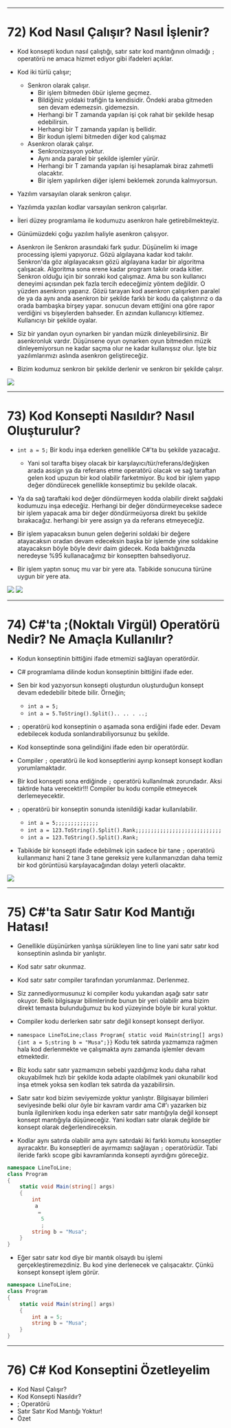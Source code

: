 ***
# 72) Kod Nasıl Çalışır? Nasıl İşlenir?
- Kod konsepti kodun nasıl çalıştığı, satır satır kod mantığının olmadığı `;` operatörü ne amaca hizmet ediyor gibi ifadeleri açıklar.

- Kod iki türlü çalışır;
    * Senkron olarak çalışır.
        - Bir işlem bitmeden öbür işleme geçmez.
        - Bildiğiniz yoldaki trafiğin ta kendisidir. Öndeki araba gitmeden sen devam edemezsin. gidemezsin.
        - Herhangi bir T zamanda yapılan işi çok rahat bir şekilde hesap edebilirsin. 
        - Herhangi bir T zamanda yapılan iş bellidir.
        - Bir kodun işlemi bitmeden diğer kod çalışmaz
    * Asenkron olarak çalışır.
        - Senkronizasyon yoktur.
        - Aynı anda paralel bir şekilde işlemler yürür.
        - Herhangi bir T zamanda yapılan işi hesaplamak biraz zahmetli olacaktır. 
        - Bir işlem yapılırken diğer işlemi beklemek zorunda kalmıyorsun.
        

- Yazılım varsayılan olarak senkron çalışır.

- Yazılımda yazılan kodlar varsayılan senkron çalışırlar.

- İleri düzey programlama ile kodumuzu asenkron hale getirebilmekteyiz.

- Günümüzdeki çoğu yazılım haliyle asenkron çalışıyor.

- Asenkron ile Senkron arasındaki fark şudur. Düşünelim ki image processing işlemi yapıyoruz. Gözü algılayana kadar kod takılır. Senkron'da göz algılayacaksın gözü algılayana kadar bir algoritma çalışacak. Algoritma sona erene kadar program takılır orada kitler. Senkron olduğu için bir sonraki kod çalışmaz. Ama bu son kullanıcı deneyimi açısından pek fazla tercih edeceğimiz yöntem değildir. O yüzden asenkron yaparız. Gözü tarayan kod asenkron çalışırken paralel de ya da aynı anda asenkron bir şekilde farklı bir kodu da çalıştırırız o da orada bambaşka birşey yapar. sonucun devam ettiğini ona göre rapor verdiğini vs bişeylerden bahseder. En azından kullanıcıyı kitlemez. Kullanıcıyı bir şekilde oyalar.

- Siz bir yandan oyun oynarken bir yandan müzik dinleyebilirsiniz. Bir asenkronluk vardır. Düşünsene oyun oynarken oyun bitmeden müzik dinleyemiyorsun ne kadar saçma olur ne kadar kullanışsız olur. İşte biz yazılımlarımızı aslında asenkron geliştireceğiz.

- Bizim kodumuz senkron bir şekilde derlenir ve senkron bir şekilde çalışır.

<img src="1.png" width="auto">

***
# 73) Kod Konsepti Nasıldır? Nasıl Oluşturulur?
- `int a = 5;` Bir kodu inşa ederken genellikle C#'ta bu şekilde yazacağız.
    * Yani sol tarafta bişey olacak bir karşılayıcı/tür/referans/değişken arada assign ya da referans etme operatörü olacak ve sağ taraftan gelen kod upuzun bir kod olabilir farketmiyor. Bu kod bir işlem yapıp değer döndürecek genellikle konseptimiz bu şekilde olacak.

- Ya da sağ taraftaki kod değer döndürmeyen kodda olabilir direkt sağdaki kodumuzu inşa edeceğiz. Herhangi bir değer döndürmeyecekse sadece bir işlem yapacak ama bir değer döndürmeüyorsa direkt bu şekilde bırakacağız. herhangi bir yere assign ya da referans etmeyeceğiz.

- Bir işlem yapacaksın bunun gelen değerini soldaki bir değere atayacaksın oradan devam edeceksin başka bir işlemde yine soldakine atayacaksın böyle böyle devir daim gidecek. Koda baktığınızda neredeyse %95 kullanacağımız bir konseptten bahsediyoruz. 

- Bir işlem yaptın sonuç mu var bir yere ata. Tabikide sonucuna türüne uygun bir yere ata.

<img src="2.png" width="auto">
<img src="3.png" width="auto">

***
# 74) C#'ta ;(Noktalı Virgül) Operatörü Nedir? Ne Amaçla Kullanılır?
- Kodun konseptinin bittiğini ifade etmemizi sağlayan operatördür.

- C# programlama dilinde kodun konseptinin bittiğini ifade eder.

- Sen bir kod yazıyorsun konsepti oluşturdun oluşturduğun konsept devam ededebilir bitede bilir. Örneğin;
    * `int a = 5;` 
    * `int a = 5.ToString().Split().. .. . ..;`

- `;` operatörü kod konseptinin o aşamada sona erdiğini ifade eder. Devam edebilecek koduda sonlandırabiliyorsunuz bu şekilde.

- Kod konseptinde sona gelindiğini ifade eden bir operatördür.

- Compiler `;` operatörü ile kod konseptlerini ayırıp konsept konsept kodları yorumlamaktadır. 

- Bir kod konsepti sona erdiğinde `;` operatörü kullanılmak zorundadır. Aksi taktirde hata verecektir!!! Compiler bu kodu compile etmeyecek derlemeyecektir.

- `;` operatörü bir konseptin sonunda istenildiği kadar kullanılabilir.
    * `int a = 5;;;;;;;;;;;;;;`
    * `int a = 123.ToString().Split().Rank;;;;;;;;;;;;;;;;;;;;;;;;;;;;`
    * `int a = 123.ToString().Split().Rank;`

- Tabikide bir konsepti ifade edebilmek için sadece bir tane `;` operatörü kullanmanız hani 2 tane 3 tane gereksiz yere kullanmanızdan daha temiz bir kod görüntüsü karşılayacağından dolayı yeterli olacaktır.

<img src="4.png" width="auto">

***
# 75) C#'ta Satır Satır Kod Mantığı Hatası!
- Genellikle düşünürken yanlışa sürükleyen line to line yani satır satır kod konseptinin aslında bir yanlıştır.

- Kod satır satır okunmaz.

- Kod satır satır compiler tarafından yorumlanmaz. Derlenmez.

- Siz zannediyormusunuz ki compiler kodu yukarıdan aşağı satır satır okuyor. Belki bilgisayar bilimlerinde bunun bir yeri olabilir ama bizim direkt temasta bulunduğumuz bu kod yüzeyinde böyle bir kural yoktur.

- Compiler kodu derlerken satır satır değil konsept konsept derliyor.

- `namespace LineToLine;class Program{ static void Main(string[] args){int a = 5;string b = "Musa";}}` Kodu tek satırda yazmamıza rağmen hala kod derlenmekte ve çalışmakta aynı zamanda işlemler devam etmektedir.

- Biz kodu satır satır yazmamızın sebebi yazdığımız kodu daha rahat okuyabilmek hızlı bir şekilde koda adapte olabilmek yani okunabilir kod inşa etmek yoksa sen kodları tek satırda da yazabilirsin.

- Satır satır kod bizim seviyemizde yoktur yanlıştır. Bilgisayar bilimleri seviyesinde belki olur öyle bir kavram vardır ama C#'ı yazarken biz bunla ilgilenirken kodu inşa ederken satır satır mantığıyla değil konsept konsept mantığıyla düşüneceğiz. Yani kodları satır olarak değilde bir konsept olarak değerlendireceksin.

- Kodlar aynı satırda olabilir ama aynı satırdaki iki farklı komutu konseptler ayıracaktır. Bu konseptleri de ayırmamızı sağlayan `;` operatörüdür. Tabi ileride farklı scope gibi kavramlarında konsepti ayırdığını göreceğiz.

```C#
namespace LineToLine;
class Program
{ 
    static void Main(string[] args)
    {
        int
         a
          =
           5
           ;
        string b = "Musa";
    }
}
```
- Eğer satır satır kod diye bir mantık olsaydı bu işlemi gerçekleştiremezdiniz. Bu kod yine derlenecek ve çalışacaktır. Çünkü konsept konsept işlem görür.


```C#
namespace LineToLine;
class Program
{ 
    static void Main(string[] args)
    {
        int a = 5;
        string b = "Musa";
    }
}
```

***
# 76) C# Kod Konseptini Özetleyelim
- Kod Nasıl Çalışır?
- Kod Konsepti Nasıldır?
- ; Operatörü
- Satır Satır Kod Mantığı Yoktur!
- Özet